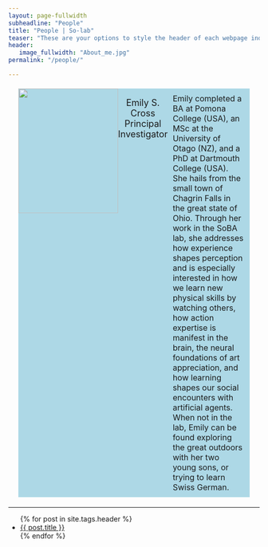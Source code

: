 ```yaml
---
layout: page-fullwidth
subheadline: "People"
title: "People | So-lab"
teaser: "These are your options to style the header of each webpage individually. <em>Feeling Responsive</em> uses <a href='http://srobbin.com/jquery-plugins/backstretch/'>Backstretch by Scott Robin</a> to expand them from left to right. The width should be 1600 pixel or higher using a ratio like 16:9 or 21:9 or 2:1."
header:
   image_fullwidth: "About_me.jpg"
permalink: "/people/"

---
```

<!-- Use a div element to create a batch for each person -->

<div class="batch">

<!-- Use an image element to display the picture of the person -->
<img src="{{ site.urlimg }}ETH_City.jpg" alt="">

<!-- Use a paragraph element to display the name and title of the person -->
<p class="name">Emily S. Cross<br>Principal Investigator</p>

<!-- Use another paragraph element to display the text about the person -->
<p class="text">Emily completed a BA at Pomona College (USA), an MSc at the University of Otago (NZ), and a PhD at Dartmouth College (USA). She hails from the small town of Chagrin Falls in the great state of Ohio. Through her work in the SoBA lab, she addresses how experience shapes perception and is especially interested in how we learn new physical skills by watching others, how action expertise is manifest in the brain, the neural foundations of art appreciation, and how learning shapes our social encounters with artificial agents. When not in the lab, Emily can be found exploring the great outdoors with her two young sons, or trying to learn Swiss German.</p>

</div>

<!-- Add some CSS code to style and position the elements -->
<style>
/* Set the batch background color and margin */
.batch {
  background-color: lightblue;
  margin: 20px;
}

/* Set the image width and height */
img {
  width: 200px;
  height: 250px;
}

/* Set the name font size and alignment */
.name {
  font-size: 18px;
  text-align: center;
}

/* Set the text font size and margin */
.text {
  font-size: 16px;
  margin: 10px;
}

/* Use flexbox to arrange the elements horizontally */
.batch {
  display: flex;
}

/* Set the image and name elements to take up 1/5 of the batch width */
img, .name {
  flex-basis: 20%;
}

/* Set the text element to take up 4/5 of the batch width */
.text {
  flex-basis: 80%;
}
</style>

---
<ul>
    {% for post in site.tags.header %}
    <li><a href="{{ site.url }}{{ site.baseurl }}{{ post.url }}">{{ post.title }}</a></li>
    {% endfor %}
</ul>